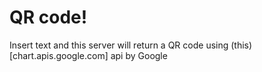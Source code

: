 # QR code!

Insert text and this server will return a QR code using (this) [chart.apis.google.com] api by Google